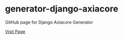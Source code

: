 # generator-django-axiacore

GitHub page for Django Axiacore Generator

[Visit Page](http://axiacore.github.io/generator-django-axiacore/)
